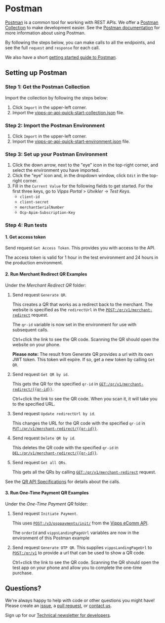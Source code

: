 <!-- START_METADATA
---
title: Postman
sidebar_position: 40
---
END_METADATA -->

# Postman

[Postman](https://www.getpostman.com/) is a common tool for working with REST APIs.
We offer a [Postman Collection](https://www.getpostman.com/collection) to make development easier.
See the [Postman documentation](https://www.getpostman.com/docs/) for more information about using Postman.

By following the steps below, you can make calls to all the
endpoints, and see the full `request` and `response` for each call.

We also have a short [getting started guide to Postman](https://github.com/vippsas/vipps-developers/blob/master/vipps-quick-start-guides.md).

## Setting up Postman

### Step 1: Get the Postman Collection

Import the collection by following the steps below:

1. Click `Import` in the upper-left corner.
2. Import the [vipps-qr-api-quick-start-collection.json](./tools/vipps-qr-api-quick-start-collection.json) file.

### Step 2: Import the Postman Environment

1. Click `Import` in the upper-left corner.
2. Import the [vipps-qr-api-quick-start-environment.json](./tools/vipps-qr-api-quick-start-environment.json) file.

### Step 3: Set up your Postman Environment

1. Click the down arrow, next to the "eye" icon in the top-right corner, and select the environment you have imported.
2. Click the "eye" icon and, in the dropdown window, click `Edit` in the top-right corner.
3. Fill in the `Current Value` for the following fields to get started. For the first three keys, go to *Vipps Portal* > *Utvikler* ->  *Test Keys*.
   - `client-id`
   - `client-secret`
   - `merchantSerialNumber`
   - `Ocp-Apim-Subscription-Key`

### Step 4: Run tests

#### 1. Get access token

Send request `Get Access Token`. This provides you with access to the API.

The access token is valid for 1 hour in the test environment
and 24 hours in the production environment.

#### 2. Run Merchant Redirect QR Examples

Under the *Merchant Redirect QR* folder:

1. Send request `Generate QR`.

   This creates a QR that works as a redirect back to the merchant. The website is specified as the `redirectUrl` in the [`POST:/qr/v1/merchant-redirect`](https://vippsas.github.io/vipps-developer-docs/api/qr#tag/Merchant-redirect-QR/operation/CreateMerchantRedirectQr) request.

   The `qr-id` variable is now set in the environment for use with subsequent calls.

   Ctrl+click the link to see the QR code. Scanning the QR should open the website on your phone.

   **Please note:** The result from Generate QR provides a url with its own JWT token. This token will expire. If so, get a new token by calling `Get QR`.

2. Send request `Get QR by id`.

   This gets the QR for the specified `qr-id` in
[`GET:/qr/v1/merchant-redirect/{{qr-id}}`](https://vippsas.github.io/vipps-developer-docs/api/qr#tag/Merchant-redirect-QR/operation/GetMerchantRedirectQrById).

   Ctrl+click the link to see the QR code. When you scan it, it will take you to the specified URL.

3. Send request `Update redirectUrl by id`.

   This changes the URL for the QR code with the specified `qr-id` in
[`PUT:/qr/v1/merchant-redirect/{{qr-id}}`](https://vippsas.github.io/vipps-developer-docs/api/qr#tag/Merchant-redirect-QR/operation/UpdateMerchantRedirectUrl).

4. Send request `Delete QR by id`.

   This deletes the QR code with the specified `qr-id` in
[`DEL:/qr/v1/merchant-redirect/{{qr-id}}`](https://vippsas.github.io/vipps-developer-docs/api/qr#tag/Merchant-redirect-QR/operation/DeleteMerchantRedirectQr).

5. Send request `Get all QRs`.

   This gets all the QRs by calling [`GET:/qr/v1/merchant-redirect`](https://vippsas.github.io/vipps-developer-docs/api/qr#tag/Merchant-redirect-QR/operation/GetAllMerchantRedirectQrs) request.

See the [QR API Specifications](https://vippsas.github.io/vipps-developer-docs/api/qr) for details about the calls.

#### 3. Run One-Time Payment QR Examples

Under the *One-Time Payment QR* folder:

1. Send request `Initiate Payment`.

   This uses [`POST:/v3/psppayments/init/`](https://vippsas.github.io/vipps-developer-docs/api/ecom#tag/Vipps-eCom-API/operation/initiatePaymentV3UsingPOST)
   from the [Vipps eComm API](https://github.com/vippsas/vipps-ecom-api).

   The `orderId` and `vippsLandingPageUrl` variables are now in the environment of this Postman example

1. Send request `Generate OTP QR`. This supplies `vippsLandingPageUrl` to
 [`POST:/qr/v1`](https://vippsas.github.io/vipps-developer-docs/api/qr/#tag/One-time-payment-QR/operation/generateOtpQr) to provide a url that can be used to show a QR code.

   Ctrl+click the link to see the QR code. Scanning the QR should open the test app on your phone and allow you to complete the one-time purchase.

## Questions?

We're always happy to help with code or other questions you might have!
Please create an [issue](https://github.com/vippsas/vipps-qr-api/issues),
a [pull request](https://github.com/vippsas/vipps-qr-api/pulls),
or [contact us](https://github.com/vippsas/vipps-developers/blob/master/contact.md).

Sign up for our [Technical newsletter for developers](https://github.com/vippsas/vipps-developers/tree/master/newsletters).
